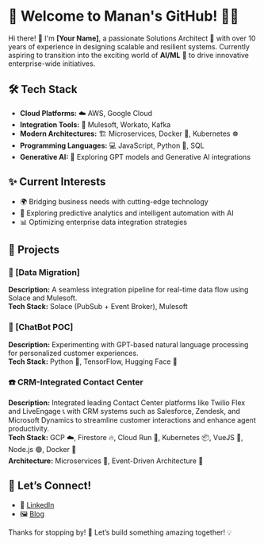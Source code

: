 # 🌟 Welcome to Manan's GitHub! 👨‍💻  

Hi there! 👋 I'm **[Your Name]**, a passionate Solutions Architect 🚀 with over 10 years of experience in designing scalable and resilient systems. Currently aspiring to transition into the exciting world of **AI/ML** 🤖 to drive innovative enterprise-wide initiatives.  

## 🛠️ Tech Stack  
- **Cloud Platforms:** ☁️ AWS, Google Cloud  
- **Integration Tools:** 🔗 Mulesoft, Workato, Kafka  
- **Modern Architectures:** 🏗️ Microservices, Docker 🐳, Kubernetes ☸️  
- **Programming Languages:** 💻 JavaScript, Python 🐍, SQL  
- **Generative AI:** 🌌 Exploring GPT models and Generative AI integrations  

## ✨ Current Interests  
- 🌍 Bridging business needs with cutting-edge technology  
- 🤖 Exploring predictive analytics and intelligent automation with AI  
- 📊 Optimizing enterprise data integration strategies  

## 📂 Projects  
### 🔄 [Data Migration]  
**Description:** A seamless integration pipeline for real-time data flow using Solace and Mulesoft.  
**Tech Stack:** Solace (PubSub + Event Broker), Mulesoft

### 🤖 [ChatBot POC]  
**Description:** Experimenting with GPT-based natural language processing for personalized customer experiences.  
**Tech Stack:** Python 🐍, TensorFlow, Hugging Face 🤗  

### ☎️ CRM-Integrated Contact Center  
**Description:** Integrated leading Contact Center platforms like Twilio Flex and LiveEngage 📞 with CRM systems such as Salesforce, Zendesk, and Microsoft Dynamics to streamline customer interactions and enhance agent productivity.  
**Tech Stack:** GCP ☁️, Firestore 🔥, Cloud Run 🚀, Kubernetes 📦, VueJS 🎨, Node.js 🟢, Docker 🐳  
**Architecture:** Microservices 🧩, Event-Driven Architecture 🔄  


## 📢 Let’s Connect!  
- 💼 [LinkedIn](https://linkedin.com/in/mananmehta64)  
- 🖼️ [Blog](https://learnwithmanan.medium.com/)  

Thanks for stopping by! 🚀 Let’s build something amazing together! 💡
